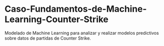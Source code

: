 # Caso-Fundamentos-de-Machine-Learning-Counter-Strike
Modelado de Machine Learning para analizar y realizar modelos predictivos sobre datos de partidas de Counter Strike.
